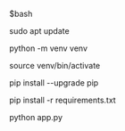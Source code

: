 $bash

sudo apt update

python -m venv venv

source venv/bin/activate

pip install --upgrade pip

pip install -r requirements.txt

python app.py

